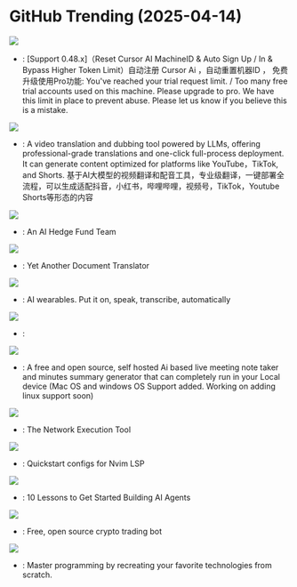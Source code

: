 # GitHub Trending (2025-04-14)

![](https://img.shields.io/badge/Python-New%202-green?style=flat-square&logo=appveyor)
- [](https://github.comundefined): [Support 0.48.x]（Reset Cursor AI MachineID & Auto Sign Up / In & Bypass Higher Token Limit）自动注册 Cursor Ai ，自动重置机器ID ， 免费升级使用Pro功能: You've reached your trial request limit. / Too many free trial accounts used on this machine. Please upgrade to pro. We have this limit in place to prevent abuse. Please let us know if you believe this is a mistake.

![](https://img.shields.io/badge/Go-New%20679-green?style=flat-square&logo=appveyor)
- [](https://github.comundefined): A video translation and dubbing tool powered by LLMs, offering professional-grade translations and one-click full-process deployment. It can generate content optimized for platforms like YouTube，TikTok, and Shorts. 基于AI大模型的视频翻译和配音工具，专业级翻译，一键部署全流程，可以生成适配抖音，小红书，哔哩哔哩，视频号，TikTok，Youtube Shorts等形态的内容

![](https://img.shields.io/badge/Python-New%20360-green?style=flat-square&logo=appveyor)
- [](https://github.comundefined): An AI Hedge Fund Team

![](https://img.shields.io/badge/Python-New%20161-green?style=flat-square&logo=appveyor)
- [](https://github.comundefined): Yet Another Document Translator

![](https://img.shields.io/badge/C-New%20384-green?style=flat-square&logo=appveyor)
- [](https://github.comundefined): AI wearables. Put it on, speak, transcribe, automatically

![](https://img.shields.io/badge/C-New%20172-green?style=flat-square&logo=appveyor)
- [](https://github.comundefined): 

![](https://img.shields.io/badge/C%2B%2B-New%20518-green?style=flat-square&logo=appveyor)
- [](https://github.comundefined): A free and open source, self hosted Ai based live meeting note taker and minutes summary generator that can completely run in your Local device (Mac OS and windows OS Support added. Working on adding linux support soon)

![](https://img.shields.io/badge/Python-New%2031-green?style=flat-square&logo=appveyor)
- [](https://github.comundefined): The Network Execution Tool

![](https://img.shields.io/badge/Lua-New%2011-green?style=flat-square&logo=appveyor)
- [](https://github.comundefined): Quickstart configs for Nvim LSP

![](https://img.shields.io/badge/Jupyter%20Notebook-New%20688-green?style=flat-square&logo=appveyor)
- [](https://github.comundefined): 10 Lessons to Get Started Building AI Agents

![](https://img.shields.io/badge/Python-New%20230-green?style=flat-square&logo=appveyor)
- [](https://github.comundefined): Free, open source crypto trading bot

![](https://img.shields.io/badge/Markdown-New%20336-green?style=flat-square&logo=appveyor)
- [](https://github.comundefined): Master programming by recreating your favorite technologies from scratch.

